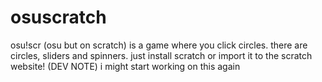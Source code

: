# osuscratch
osu!scr (osu but on scratch) is a game where you click circles.
there are circles, sliders and spinners.
just install scratch or import it to the scratch website!
(DEV NOTE) i might start working on this again
